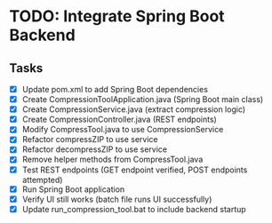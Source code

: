 # TODO: Integrate Spring Boot Backend

## Tasks
- [x] Update pom.xml to add Spring Boot dependencies
- [x] Create CompressionToolApplication.java (Spring Boot main class)
- [x] Create CompressionService.java (extract compression logic)
- [x] Create CompressionController.java (REST endpoints)
- [x] Modify CompressTool.java to use CompressionService
- [x] Refactor compressZIP to use service
- [x] Refactor decompressZIP to use service
- [x] Remove helper methods from CompressTool.java
- [x] Test REST endpoints (GET endpoint verified, POST endpoints attempted)
- [x] Run Spring Boot application
- [x] Verify UI still works (batch file runs UI successfully)
- [x] Update run_compression_tool.bat to include backend startup
